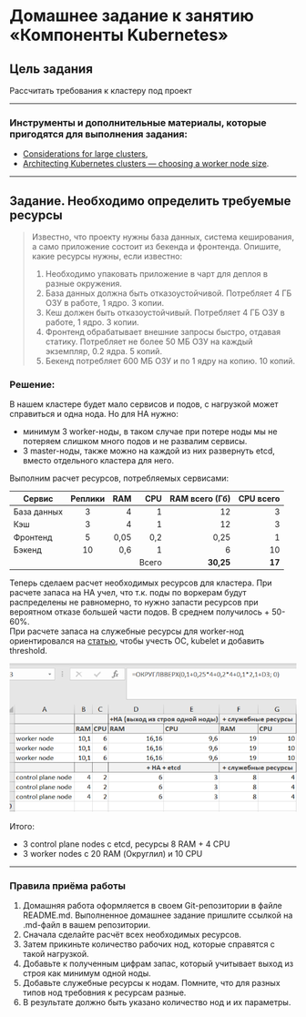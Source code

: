 # Домашнее задание к занятию «Компоненты Kubernetes»

## Цель задания

Рассчитать требования к кластеру под проект

------

### Инструменты и дополнительные материалы, которые пригодятся для выполнения задания:

- [Considerations for large clusters](https://kubernetes.io/docs/setup/best-practices/cluster-large/),
- [Architecting Kubernetes clusters — choosing a worker node size](https://learnk8s.io/kubernetes-node-size).

------

## Задание. Необходимо определить требуемые ресурсы
> Известно, что проекту нужны база данных, система кеширования, а само приложение состоит из бекенда и фронтенда. Опишите, какие ресурсы нужны, если известно:
> 
> 1. Необходимо упаковать приложение в чарт для деплоя в разные окружения. 
> 2. База данных должна быть отказоустойчивой. Потребляет 4 ГБ ОЗУ в работе, 1 ядро. 3 копии. 
> 3. Кеш должен быть отказоустойчивый. Потребляет 4 ГБ ОЗУ в работе, 1 ядро. 3 копии. 
> 4. Фронтенд обрабатывает внешние запросы быстро, отдавая статику. Потребляет не более 50 МБ ОЗУ на каждый экземпляр, 0.2 ядра. 5 копий. 
> 5. Бекенд потребляет 600 МБ ОЗУ и по 1 ядру на копию. 10 копий.

### Решение:

В нашем кластере будет мало сервисов и подов, с нагрузкой может справиться и одна нода. 
Но для HA нужно:
- минимум 3 worker-ноды, в таком случае при потере ноды мы не потеряем слишком много подов и не развалим сервисы.
- 3 master-ноды, также можно на каждой из них развернуть etcd, вместо отдельного кластера для него.

Выполним расчет ресурсов, потребляемых сервисами:

| Сервис      | Реплики |  RAM |   CPU | RAM всего (Гб) | CPU всего |
|-------------|:-------:|-----:|------:|---------------:|----------:|
| База данных |    3    |    4 |     1 |             12 |         3 |
| Кэш         |    3    |    4 |     1 |             12 |         3 |
| Фронтенд    |    5    | 0,05 |   0,2 |           0,25 |         1 |
| Бэкенд      |   10    |  0,6 |     1 |              6 |        10 |
|             |         |      | Всего |      **30,25** |    **17** |

Теперь сделаем расчет необходимых ресурсов для кластера.
При расчете запаса на HA учел, что т.к. поды по воркерам будут распределены не равномерно, то нужно запасти ресурсов при вероятном отказе большей части подов. В среднем получилось + 50-60%.  
При расчете запаса на служебные ресурсы для worker-нод ориентировался на 
[статью](https://learnk8s.io/kubernetes-node-size#reserved-resource-in-kubernetes-worker-nodes), чтобы учесть ОС, kubelet и добавить threshold.  

![](img/01.png)

Итого: 
- 3 control plane nodes с etcd, ресурсы 8 RAM + 4 CPU
- 3 worker nodes с 20 RAM (Округлил) и 10 CPU

----

### Правила приёма работы

1. Домашняя работа оформляется в своем Git-репозитории в файле README.md. Выполненное домашнее задание пришлите ссылкой на .md-файл в вашем репозитории.
2. Сначала сделайте расчёт всех необходимых ресурсов.
3. Затем прикиньте количество рабочих нод, которые справятся с такой нагрузкой.
4. Добавьте к полученным цифрам запас, который учитывает выход из строя как минимум одной ноды. 
5. Добавьте служебные ресурсы к нодам. Помните, что для разных типов нод требовния к ресурсам разные. 
6. В результате должно быть указано количество нод и их параметры.



